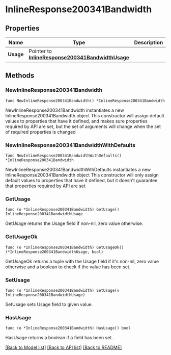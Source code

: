 # InlineResponse200341Bandwidth

## Properties

Name | Type | Description | Notes
------------ | ------------- | ------------- | -------------
**Usage** | Pointer to [**InlineResponse200341BandwidthUsage**](InlineResponse200341BandwidthUsage.md) |  | [optional] 

## Methods

### NewInlineResponse200341Bandwidth

`func NewInlineResponse200341Bandwidth() *InlineResponse200341Bandwidth`

NewInlineResponse200341Bandwidth instantiates a new InlineResponse200341Bandwidth object
This constructor will assign default values to properties that have it defined,
and makes sure properties required by API are set, but the set of arguments
will change when the set of required properties is changed

### NewInlineResponse200341BandwidthWithDefaults

`func NewInlineResponse200341BandwidthWithDefaults() *InlineResponse200341Bandwidth`

NewInlineResponse200341BandwidthWithDefaults instantiates a new InlineResponse200341Bandwidth object
This constructor will only assign default values to properties that have it defined,
but it doesn't guarantee that properties required by API are set

### GetUsage

`func (o *InlineResponse200341Bandwidth) GetUsage() InlineResponse200341BandwidthUsage`

GetUsage returns the Usage field if non-nil, zero value otherwise.

### GetUsageOk

`func (o *InlineResponse200341Bandwidth) GetUsageOk() (*InlineResponse200341BandwidthUsage, bool)`

GetUsageOk returns a tuple with the Usage field if it's non-nil, zero value otherwise
and a boolean to check if the value has been set.

### SetUsage

`func (o *InlineResponse200341Bandwidth) SetUsage(v InlineResponse200341BandwidthUsage)`

SetUsage sets Usage field to given value.

### HasUsage

`func (o *InlineResponse200341Bandwidth) HasUsage() bool`

HasUsage returns a boolean if a field has been set.


[[Back to Model list]](../README.md#documentation-for-models) [[Back to API list]](../README.md#documentation-for-api-endpoints) [[Back to README]](../README.md)



